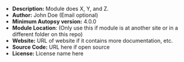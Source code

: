 - __Description:__ Module does X, Y, and Z.
- __Author:__ John Doe (Email optional)
- __Minimum Autopsy version:__ 4.0.0
- __Module Location__: (Only use this if module is at another site or in a different folder on this repo)
- __Website:__ URL of website if it contains more documentation, etc.
- __Source Code:__ URL here if open source
- __License:__ License name here
